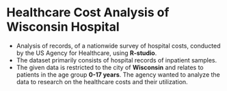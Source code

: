 # Healthcare Cost Analysis of Wisconsin Hospital
* Analysis of records, of a nationwide survey of hospital costs, conducted by the US Agency for Healthcare, using  **R-studio**.
* The dataset primarily consists of hospital records of inpatient samples.
* The given data is restricted to the city of **Wisconsin** and relates to patients in the age group **0-17 years**. The agency wanted to analyze the data to research on the healthcare costs and their utilization.
